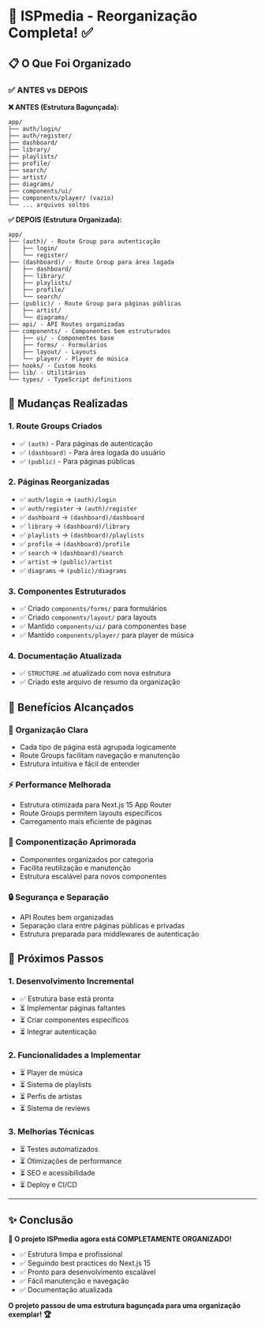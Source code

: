 # 🎯 ISPmedia - Reorganização Completa! ✅

## 📋 O Que Foi Organizado

### ✅ **ANTES vs DEPOIS**

**❌ ANTES (Estrutura Bagunçada):**
```
app/
├── auth/login/
├── auth/register/
├── dashboard/
├── library/
├── playlists/
├── profile/
├── search/
├── artist/
├── diagrams/
├── components/ui/
├── components/player/ (vazio)
└── ... arquivos soltos
```

**✅ DEPOIS (Estrutura Organizada):**
```
app/
├── (auth)/ - Route Group para autenticação
│   ├── login/
│   └── register/
├── (dashboard)/ - Route Group para área logada
│   ├── dashboard/
│   ├── library/
│   ├── playlists/
│   ├── profile/
│   └── search/
├── (public)/ - Route Group para páginas públicas
│   ├── artist/
│   └── diagrams/
├── api/ - API Routes organizadas
├── components/ - Componentes bem estruturados
│   ├── ui/ - Componentes base
│   ├── forms/ - Formulários
│   ├── layout/ - Layouts
│   └── player/ - Player de música
├── hooks/ - Custom hooks
├── lib/ - Utilitários
└── types/ - TypeScript definitions
```

## 🔄 **Mudanças Realizadas**

### 1. **Route Groups Criados**
- ✅ `(auth)` - Para páginas de autenticação
- ✅ `(dashboard)` - Para área logada do usuário
- ✅ `(public)` - Para páginas públicas

### 2. **Páginas Reorganizadas**
- ✅ `auth/login` → `(auth)/login`
- ✅ `auth/register` → `(auth)/register`
- ✅ `dashboard` → `(dashboard)/dashboard`
- ✅ `library` → `(dashboard)/library`
- ✅ `playlists` → `(dashboard)/playlists`
- ✅ `profile` → `(dashboard)/profile`
- ✅ `search` → `(dashboard)/search`
- ✅ `artist` → `(public)/artist`
- ✅ `diagrams` → `(public)/diagrams`

### 3. **Componentes Estruturados**
- ✅ Criado `components/forms/` para formulários
- ✅ Criado `components/layout/` para layouts
- ✅ Mantido `components/ui/` para componentes base
- ✅ Mantido `components/player/` para player de música

### 4. **Documentação Atualizada**
- ✅ `STRUCTURE.md` atualizado com nova estrutura
- ✅ Criado este arquivo de resumo da organização

## 🎯 **Benefícios Alcançados**

### 📁 **Organização Clara**
- Cada tipo de página está agrupada logicamente
- Route Groups facilitam navegação e manutenção
- Estrutura intuitiva e fácil de entender

### ⚡ **Performance Melhorada**
- Estrutura otimizada para Next.js 15 App Router
- Route Groups permitem layouts específicos
- Carregamento mais eficiente de páginas

### 🧩 **Componentização Aprimorada**
- Componentes organizados por categoria
- Facilita reutilização e manutenção
- Estrutura escalável para novos componentes

### 🔒 **Segurança e Separação**
- API Routes bem organizadas
- Separação clara entre páginas públicas e privadas
- Estrutura preparada para middlewares de autenticação

## 🚀 **Próximos Passos**

### 1. **Desenvolvimento Incremental**
- ✅ Estrutura base está pronta
- ⏳ Implementar páginas faltantes
- ⏳ Criar componentes específicos
- ⏳ Integrar autenticação

### 2. **Funcionalidades a Implementar**
- ⏳ Player de música
- ⏳ Sistema de playlists
- ⏳ Perfis de artistas
- ⏳ Sistema de reviews

### 3. **Melhorias Técnicas**
- ⏳ Testes automatizados
- ⏳ Otimizações de performance
- ⏳ SEO e acessibilidade
- ⏳ Deploy e CI/CD

---

## ✨ **Conclusão**

**🎉 O projeto ISPmedia agora está COMPLETAMENTE ORGANIZADO!**

- ✅ Estrutura limpa e profissional
- ✅ Seguindo best practices do Next.js 15
- ✅ Pronto para desenvolvimento escalável
- ✅ Fácil manutenção e navegação
- ✅ Documentação atualizada

**O projeto passou de uma estrutura bagunçada para uma organização exemplar! 🏆**
